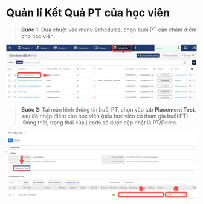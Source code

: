 # Quản lí Kết Quả PT của học viên

> **Bước 1:** Đưa chuột vào menu Schedules, chọn buổi PT cần chấm điểm cho học viên.

![](<../../.gitbook/assets/Schedule4 (1).jpg>)

> **Bước 2:**&#x20;
> Tại màn hình thông tin buổi PT, chọn vào tab **Placement Test**, sau đó nhập điểm cho học viên (nếu học viên có tham gia buổi PT) .Đồng thời, trạng thái của Leads sẽ được cập nhật là PT/Demo.

![](../../.gitbook/assets/KQ2.png)
